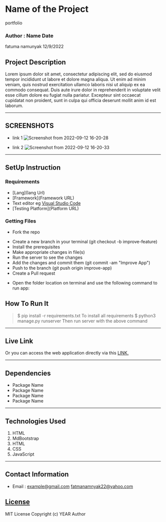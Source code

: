 # Name of the Project
portfolio
 ### Author : Name Date
fatuma namunyak  12/9/2022
 ## Project Description
 Lorem ipsum dolor sit amet, consectetur adipiscing elit, sed do eiusmod tempor incididunt ut labore et dolore magna aliqua. Ut enim ad minim veniam, quis nostrud exercitation ullamco laboris nisi ut aliquip ex ea commodo consequat.
 Duis aute irure dolor in reprehenderit in voluptate velit esse cillum dolore eu fugiat nulla pariatur. Excepteur sint occaecat cupidatat non proident, sunt in culpa qui officia deserunt mollit anim id est laborum.
 ******
 ## SCREENSHOTS
 - link 1 ![Screenshot from 2022-09-12 16-20-28](https://user-images.githubusercontent.com/113112426/189665229-8446b1e1-8981-426a-888d-90a332d05ce6.png)

 - link 2 ![Screenshot from 2022-09-12 16-20-33](https://user-images.githubusercontent.com/113112426/189665230-f7fa8172-1484-4b96-93d6-4db10baf0b3b.png)

 ********
 ## SetUp Instruction
 ### Requirements
 * [Lang](lang Url)
 * [Framework](Framework URL)
 * Text editor eg [Visual Studio Code](https://code.visualstudio.com/download)
 * [Testing Platform](Platform URL)
 ### Getting Files
 * Fork the repo
 - Create a new branch in your terminal (git checkout -b improve-feature)
 - Install the prerequisites
 - Make appropriate changes in file(s)
 - Run the server to see the changes
 - Add the changes and commit them (git commit -am "Improve App")
 - Push to the branch (git push origin improve-app)
 - Create a Pull request
 * Open the folder location on terminal and use the following command to run app:
 ## How To Run It
 >  $ pip install -r requirements.txt
 To install all requirements
 > $ python3 manage.py runserver
 Then run server with the above command
 *****
 ## Live Link
 Or you can access the web application directly via this [LINK.](link.com/)
 *****
 ## Dependencies
 - Package Name
 - Package Name
 - Package Name
 - Package Name
 *****
 ## Technologies Used
 1. HTML
 2. MdBootstrap
 3. HTML
 4. CSS
 5. JavaScript
 *****
 ## Contact Information
 * Email : example@gmail.com
 fatmanamnyak22@yahoo.com
 ## [License](LICENSE)
 MIT License
 Copyright (c) YEAR Author
